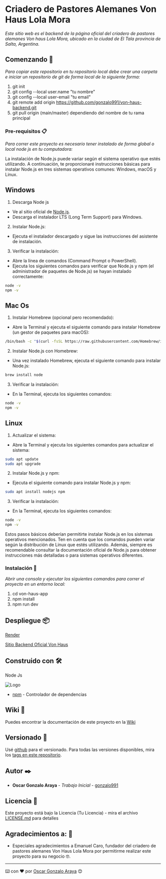 #  Criadero de Pastores Alemanes Von Haus Lola Mora

_Este sitio web es el backend de la página oficial del criadero de pastores alemanes Von haus Lola Mora, ubicado en la ciudad de El Tala provincia de Salta, Argentina._

## Comenzando 🚀

_Para copiar este repositorio en tu repositorio local debe crear una carpeta e iniciar un repositorio de git de forma local de la siguiente forma:_

1. git init
2. git config --local user.name "tu nombre"
3. git config --local user-email "tu email"
4. git remote add origin https://github.com/gonzalo991/von-haus-backend.git
5. git pull origin (main/master) dependiendo del nombre de tu rama principal

### Pre-requisitos 📋

_Para correr este proyecto es necesario tener instalado de forma global o local node js en tu computadora:_

La instalación de Node.js puede variar según el sistema operativo que estés utilizando. A continuación, te proporcionaré instrucciones básicas para instalar Node.js en tres sistemas operativos comunes: Windows, macOS y Linux.

## Windows

1. Descarga Node js
- Ve al sitio oficial de [Node.js](nodejs.org).
- Descarga el instalador LTS (Long Term Support) para Windows.

2. Instalar Node.js:
- Ejecuta el instalador descargado y sigue las instrucciones del asistente de instalación.

3. Verificar la instalación:

- Abre la línea de comandos (Command Prompt o PowerShell).
- Ejecuta los siguientes comandos para verificar que Node.js y npm (el administrador de paquetes de Node.js) se hayan instalado correctamente:
```bash
node -v
npm -v
```

## Mac Os

1. Instalar Homebrew (opcional pero recomendado):
- Abre la Terminal y ejecuta el siguiente comando para instalar Homebrew (un gestor de paquetes para macOS):
```bash
/bin/bash -c "$(curl -fsSL https://raw.githubusercontent.com/Homebrew/install/HEAD/install.sh)"
```
2. Instalar Node.js con Homebrew:
- Una vez instalado Homebrew, ejecuta el siguiente comando para instalar Node.js:
```bash
brew install node
```
3. Verificar la instalación:
- En la Terminal, ejecuta los siguientes comandos:
```bash
node -v
npm -v
```

## Linux

1. Actualizar el sistema:
- Abre la Terminal y ejecuta los siguientes comandos para actualizar el sistema:
```bash
sudo apt update
sudo apt upgrade
```

2. Instalar Node.js y npm:
- Ejecuta el siguiente comando para instalar Node.js y npm:
```bash
sudo apt install nodejs npm
```

3. Verificar la instalación:
- En la Terminal, ejecuta los siguientes comandos:
```bash
node -v
npm -v
```

Estos pasos básicos deberían permitirte instalar Node.js en los sistemas operativos mencionados. Ten en cuenta que los comandos pueden variar según la distribución de Linux que estés utilizando. Además, siempre es recomendable consultar la documentación oficial de Node.js para obtener instrucciones más detalladas o para sistemas operativos diferentes.

### Instalación 🔧

_Abrir una consola y ejecutar los siguientes comandos para correr el proyecto en un entorno local:_

1. cd von-haus-app
2. npm install
3. npm run dev

## Despliegue 📦

[Render](render.com)

[Sitio Backend Oficial Von Haus](https://von-haus-data-backend.onrender.com)

## Construido con 🛠️

Node Js

![Logo](https://cdn-icons-png.flaticon.com/512/919/919825,40x40.png)

* [npm](https://www.npmjs.com/) - Controlador de dependencias


## Wiki 📖

Puedes encontrar la documentación de este proyecto en la [Wiki](https://github.com/gonzalo991/von-haus-backend/wiki)

## Versionado 📌

Usé [github](https://github.com/) para el versionado. Para todas las versiones disponibles, mira los [tags en este repositorio](https://github.com/gonzalo991/von-haus-backend/tags).

## Autor ✒️


* **Oscar Gonzalo Araya** - *Trabajo Inicial* - [gonzalo991](https://github.com/gonzalo991)

## Licencia 📄

Este proyecto está bajo la Licencia (Tu Licencia) - mira el archivo [LICENSE.md](LICENSE.md) para detalles

## Agradecimientos a: 🎁

* Especiales agradecimientos a Emanuel Caro, fundador del criadero de pastores alemanes Von Haus Lola Mora por permitirme realizar este proyecto para su negocio 🤓.

---
⌨️ con ❤️ por [Oscar Gonzalo Araya](https://github.com/gonzalo991) 😊
